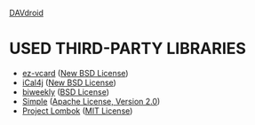 
[DAVdroid](http://davdroid.bitfire.at)


USED THIRD-PARTY LIBRARIES
==========================

* [ez-vcard](https://code.google.com/p/ez-vcard/) ([New BSD License](http://opensource.org/licenses/BSD-3-Clause))
* [iCal4j](http://ical4j.sourceforge.net/) ([New BSD License](http://sourceforge.net/p/ical4j/ical4j/ci/default/tree/LICENSE))
* [biweekly](http://sourceforge.net/projects/biweekly/) ([BSD License](http://opensource.org/licenses/bsd-license.php))
* [Simple](http://simple.sourceforge.net/) ([Apache License, Version 2.0](http://www.apache.org/licenses/LICENSE-2.0))
* [Project Lombok](http://projectlombok.org/) ([MIT License](http://opensource.org/licenses/mit-license.php))
